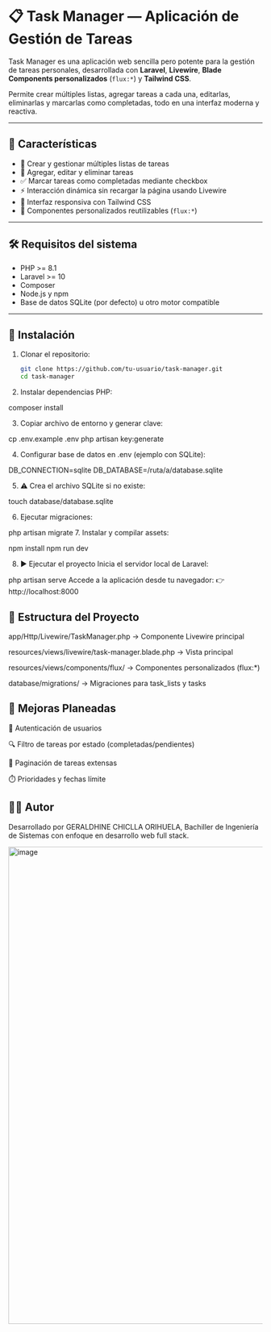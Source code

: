 # 📋 Task Manager — Aplicación de Gestión de Tareas

Task Manager es una aplicación web sencilla pero potente para la gestión de tareas personales, desarrollada con **Laravel**, **Livewire**, **Blade Components personalizados** (`flux:*`) y **Tailwind CSS**.

Permite crear múltiples listas, agregar tareas a cada una, editarlas, eliminarlas y marcarlas como completadas, todo en una interfaz moderna y reactiva.

---

## 🚀 Características

- 📑 Crear y gestionar múltiples listas de tareas
- 📝 Agregar, editar y eliminar tareas
- ✅ Marcar tareas como completadas mediante checkbox
- ⚡ Interacción dinámica sin recargar la página usando Livewire
- 🎨 Interfaz responsiva con Tailwind CSS
- 🧩 Componentes personalizados reutilizables (`flux:*`)

---

## 🛠️ Requisitos del sistema

- PHP >= 8.1
- Laravel >= 10
- Composer
- Node.js y npm
- Base de datos SQLite (por defecto) u otro motor compatible

---

## 🔧 Instalación

1. Clonar el repositorio:

   ```bash
   git clone https://github.com/tu-usuario/task-manager.git
   cd task-manager
2. Instalar dependencias PHP:

composer install

3. Copiar archivo de entorno y generar clave:

cp .env.example .env
php artisan key:generate

4. Configurar base de datos en .env (ejemplo con SQLite):

DB_CONNECTION=sqlite
DB_DATABASE=/ruta/a/database.sqlite

5. ⚠️ Crea el archivo SQLite si no existe:

touch database/database.sqlite

6. Ejecutar migraciones:

php artisan migrate
7. Instalar y compilar assets:

npm install
npm run dev

8. ▶️ Ejecutar el proyecto
Inicia el servidor local de Laravel:


php artisan serve
Accede a la aplicación desde tu navegador:
👉 http://localhost:8000

## 📂 Estructura del Proyecto
app/Http/Livewire/TaskManager.php → Componente Livewire principal

resources/views/livewire/task-manager.blade.php → Vista principal

resources/views/components/flux/ → Componentes personalizados (flux:*)

database/migrations/ → Migraciones para task_lists y tasks

## 📌 Mejoras Planeadas
🔐 Autenticación de usuarios

🔍 Filtro de tareas por estado (completadas/pendientes)

📄 Paginación de tareas extensas

⏱️ Prioridades y fechas límite

## 🧑‍💻 Autor
Desarrollado por GERALDHINE CHICLLA ORIHUELA, Bachiller de Ingeniería de Sistemas con enfoque en desarrollo web full stack.

<img width="947" alt="image" src="https://github.com/user-attachments/assets/23e9b143-96ea-478b-8798-7e8f1760de4c" />



